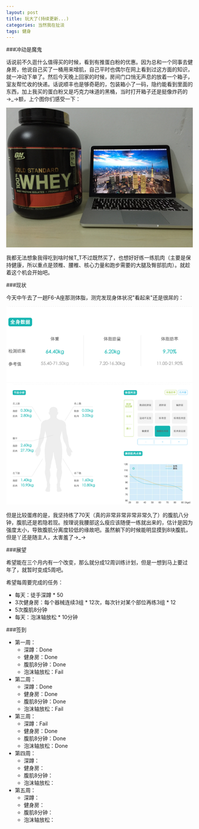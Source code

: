 ```yaml
---
layout: post
title: 玩大了(持续更新...)
categories: 当然我在扯淡
tags: 健身
---
```


###冲动是魔鬼

话说前不久逛什么值得买的时候，看到有推蛋白粉的优惠。因为总和一个同事去健身房，他说自己买了一桶用来增肌，自己平时也偶尔在网上看到过这方面的知识，就一冲动下单了。然后今天晚上回家的时候，房间门口悄无声息的放着一个箱子，室友帮忙收的快递。话说顺丰也是够奇葩的，包装箱小了一码，隐约能看到里面的东西，加上我买的蛋白粉又是巧克力味道的黑桶，当时打开箱子还是挺像炸药的→_→额，上个图你们感受一下：

![img](../image/whey.jpg)

我都无法想象我得吃到啥时候T_T不过既然买了，也想好好练一练肌肉（主要是保持健康，所以重点是颈椎、腰椎、核心力量和跑步需要的大腿及臀部肌肉）。就趁着这个机会开始吧。

###现状

今天中午去了一趟F6-A座那测体脂，测完发现身体状况"看起来"还是很屌的：

![img](../image/mybody1.png)
![img](../image/mybody2.png)


但是比较蛋疼的是，我坚持练了70天（真的非常非常非常非常久了）的腹肌八分钟，腹肌还是若隐若现。按理说我腰部这么瘦应该随便一练就出来的，估计是因为强度太小，导致腹肌分离度较低的缘故吧。虽然躺下的时候能明显摸到8块腹肌，但是丫还是随主人，太害羞了→_→

###展望

希望能在三个月内有一个改变，那么就分成12周训练计划，但是一想到马上要过年了，就暂时变成5周吧。

希望每周要完成的任务：

* 每天：徒手深蹲 * 50
* 3次健身房：每个器械连续3组 * 12次，每次针对某个部位再练3组 * 12
* 5次腹肌8分钟
* 每天：泡沫轴放松 * 10分钟

###签到

* 第一周：
	* 深蹲：Done
	* 健身房：Done
	* 腹肌8分钟：Done
	* 泡沫轴放松：Fail
* 第二周：
	* 深蹲：Done
	* 健身房：Done
	* 腹肌8分钟：Done
	* 泡沫轴放松：Fail
* 第三周：
	* 深蹲：Fail
	* 健身房：Done
	* 腹肌8分钟：Done
	* 泡沫轴放松：Done
* 第四周：
	* 深蹲：
	* 健身房：
	* 腹肌8分钟：
	* 泡沫轴放松：
* 第五周：
	* 深蹲：
	* 健身房：
	* 腹肌8分钟：
	* 泡沫轴放松：